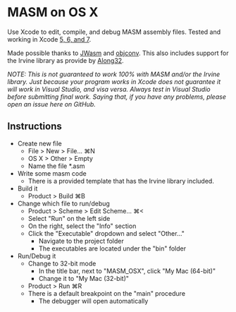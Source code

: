 # MASM on OS X

Use Xcode to edit, compile, and debug MASM assembly files. Tested and working in Xcode [5, 6, and 7](https://github.com/janka102/MASM_OSX/issues/1).

Made possible thanks to [JWasm](https://github.com/JWasm/JWasm) and [objconv](https://github.com/vertis/objconv). This also includes support for the Irvine library as provide by [Along32](http://sourceforge.net/projects/along32).

*NOTE: This is not guaranteed to work 100% with MASM and/or the Irvine library. Just because your program works in Xcode does not guarantee it will work in Visual Studio, and visa versa. Always test in Visual Studio before submitting final work. Saying that, if you have any problems, please open an issue here on GitHub.*

## Instructions

- Create new file
    - File > New > File... ⌘N
    - OS X > Other > Empty
    - Name the file *.asm
- Write some masm code
    - There is a provided template that has the Irvine library included.
- Build it
    - Product > Build ⌘B
- Change which file to run/debug
    - Product > Scheme > Edit Scheme... ⌘<
    - Select "Run" on the left side
    - On the right, select the "Info" section
    - Click the "Executable" dropdown and select "Other..."
        - Navigate to the project folder
        - The executables are located under the "bin" folder
- Run/Debug it
    - Change to 32-bit mode
        - In the title bar, next to "MASM_OSX", click "My Mac (64-bit)"
        - Change it to "My Mac (32-bit)"
    - Product > Run ⌘R
    - There is a default breakpoint on the "main" procedure
        - The debugger will open automatically

